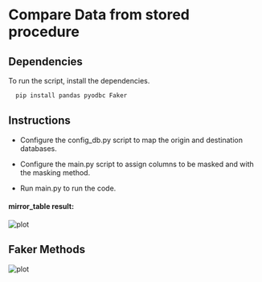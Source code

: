 # Compare Data from stored procedure


## Dependencies

To run the script, install the dependencies.

```bash
  pip install pandas pyodbc Faker
```

## Instructions

- Configure the config_db.py script to map the origin and destination databases.

- Configure the main.py script to assign columns to be masked and with the masking method.

- Run main.py to run the code.

#### mirror_table result:
![plot](https://i.imgur.com/WQJfNaU.jpeg)

## Faker Methods
![plot](https://i.imgur.com/We9pwAX.png)